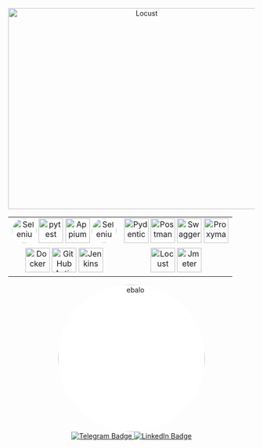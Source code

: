 <div align="center">
  <img src="https://github.com/VladimirovES/staff-for-pic/blob/main/IMG_0117-ezgif_com-optimize.gif?raw=true" alt="Locust" width="550" height="410"/>
</div>

<div align="center">
<table>
<tr>
<td valign="top">


<div align="center">
   <img src="https://icon.icepanel.io/Technology/svg/Selenium.svg" alt="Selenium" width="50" height="50" style="background-color: white; border-radius: 50%;"/>
  <img src="https://icon.icepanel.io/Technology/svg/pytest.svg" alt="pytest" width="50" height="50"/> 
  <img src="https://images.credly.com/images/af6eb254-169b-452a-a63c-5a1f986ed4cc/appium.png" alt="Appium" width="50" height="50"/>
  <img src="https://playwright.dev/img/playwright-logo.svg" alt="Selenium" width="50" height="50" style="background-color: white; border-radius: 50%;"/>
</div>

</td>
<td valign="top">


<div align="center">
  <img src="https://encrypted-tbn0.gstatic.com/images?q=tbn:ANd9GcS2Sjvi9KRXgRLkbWRf2ZOVVkex1ZBj4ipZWbaUYKi9-w&s" alt="Pydentic" width="50" height="50"/>
  <img src="https://cdn.jsdelivr.net/gh/devicons/devicon/icons/postman/postman-original.svg" alt="Postman" width="50" height="50"/>
  <img src="https://cdn.jsdelivr.net/gh/devicons/devicon/icons/swagger/swagger-original.svg" alt="Swagger" width="50" height="50"/>
  <img src="https://cdn.jim-nielsen.com/macos/128/proxyman-2022-11-22.png" alt="Proxyman" width="50" height="50"/>
</div>

</td>
</tr>
<tr>
<td valign="top">


<div align="center">
  <img src="https://cdn.jsdelivr.net/gh/devicons/devicon/icons/docker/docker-original.svg" alt="Docker" width="50" height="50"/>
  <img src="https://icon.icepanel.io/Technology/svg/GitHub-Actions.svg" alt="GitHub Actions" width="50" height="50"/>
  <img src="https://icon.icepanel.io/Technology/svg/Jenkins.svg" alt="Jenkins" width="50" height="50"/>
</div>

</td>
<td valign="top">


<div align="center">
  <img src="https://avatars.githubusercontent.com/u/2641063?s=48&v=4" alt="Locust" width="50" height="50"/>
  <img src="https://jmeter.apache.org/images/favicon.png" alt="Jmeter" width="50" height="50"/>
</div>

</td>
</tr>
</table>
</div>

<div align=" center">
   <img src="https://psv4.userapi.com/c235031/u125445536/docs/d32/53680d81a6bb/mmm-ezgif_com-optimize.gif?extra=iYgKMKbA3m-pjZDSiqxvbXI2lwiqHpy04ZOzjCGvQS4YLuaptkvwNkbqxOUCcDOIL1juqs0xsE-UrcpWAjG4FtcEW9woLXXLSATNGV-7NNElVzZXwddcVrBX22MH8DNt0hDT-qROAdihJzHy08yz7Zg" alt="ebalo" width="300" height="300" style="background-color: white; border-radius: 50%;"/>
</div>


<div align="center">
  <a href="https://t.me/vladimirov_ES">
    <img src="https://img.shields.io/badge/Telegram-blue?logo=telegram" alt="Telegram Badge"/>
  </a>
  
  <a href="https://www.linkedin.com/in/evgeniy-vladimirov/">
    <img src="https://img.shields.io/badge/LinkedIn-blue?logo=linkedin&logoColor=white" alt="LinkedIn Badge"/>
  </a>
</div>









